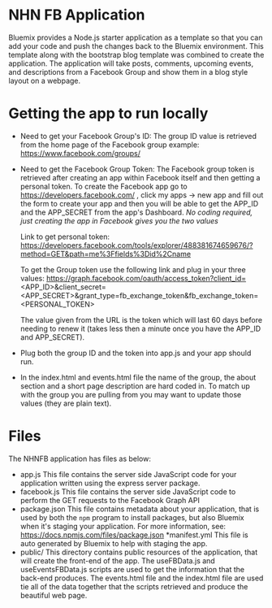 # NHN FB Application

Bluemix provides a Node.js starter application as a template so that you can
add your code and push the changes back to the Bluemix environment. This template
along with the bootstrap blog template was combined to create the application. The
application will take posts, comments, upcoming events, and descriptions from a
Facebook Group and show them in a blog style layout on a webpage.

# Getting the app to run locally

* Need to get your Facebook Group's ID:
   The group ID value is retrieved from the home page of the Facebook group
   example: https://www.facebook.com/groups/<group ID value>
   
* Need to get the Facebook Group Token:
   The Facebook group token is retrieved after creating an app within Facebook itself
   and then getting a personal token. To create the Facebook app go to
   https://developers.facebook.com/ , click my apps -> new app and fill out the form
   to create your app and then you will be able to get the APP_ID and the APP_SECRET
   from the app's Dashboard.
   *No coding required, just creating the app in Facebook gives you the two values*

   Link to get personal token: https://developers.facebook.com/tools/explorer/488381674659676/?method=GET&path=me%3Ffields%3Did%2Cname

   To get the Group token use the following link and plug in your three values:
   https://graph.facebook.com/oauth/access_token?client_id=<APP_ID>&client_secret=<APP_SECRET>&grant_type=fb_exchange_token&fb_exchange_token=<PERSONAL_TOKEN>
  
   The value given from the URL is the token which will last 60 days before needing
   to renew it (takes less then a minute once you have the APP_ID and APP_SECRET).
* Plug both the group ID and the token into app.js and your app should run.

* In the index.html and events.html file the name of the group, the about
  section and a short page description are hard coded in. To match up with the group
  you are pulling from you may want to update those values (they are plain text).
     
# Files

The NHNFB application has files as below:
* app.js
	This file contains the server side JavaScript code for your application
	written using the express server package.
* facebook.js
        This file contains the server side JavaScript code to perform the GET
        requests to the Facebook Graph API
* package.json
	This file contains metadata about your application, that is used by both
	the `npm` program to install packages, but also Bluemix when it's
	staging your application.  For more information, see:
	<https://docs.npmjs.com/files/package.json>
*manifest.yml
        This file is auto generated by Bluemix to help with staging the app.
* public/
	This directory contains public resources of the application, that will
	create the front-end of the app. The useFBData.js and useEventsFBData.js
        scripts are used to get the information that the back-end produces. The
        events.html file and the index.html file are used tie all of the data
        together that the scripts retrieved and produce the beautiful web page.

